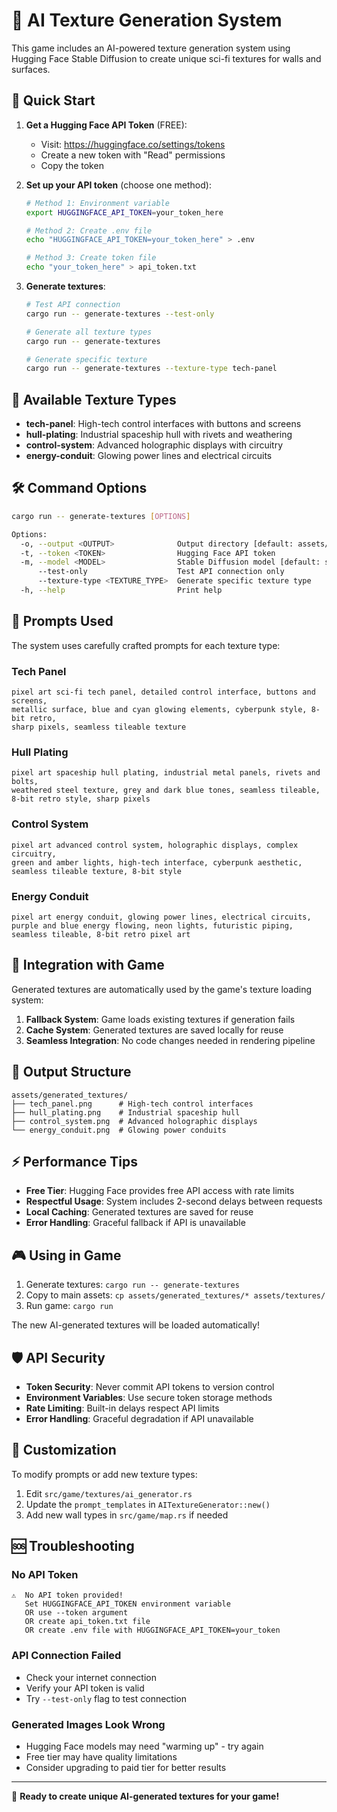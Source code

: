 # 🎨 AI Texture Generation System

This game includes an AI-powered texture generation system using Hugging Face Stable Diffusion to create unique sci-fi textures for walls and surfaces.

## 🚀 Quick Start

1. **Get a Hugging Face API Token** (FREE):
   - Visit: https://huggingface.co/settings/tokens
   - Create a new token with "Read" permissions
   - Copy the token

2. **Set up your API token** (choose one method):
   ```bash
   # Method 1: Environment variable
   export HUGGINGFACE_API_TOKEN=your_token_here
   
   # Method 2: Create .env file
   echo "HUGGINGFACE_API_TOKEN=your_token_here" > .env
   
   # Method 3: Create token file
   echo "your_token_here" > api_token.txt
   ```

3. **Generate textures**:
   ```bash
   # Test API connection
   cargo run -- generate-textures --test-only
   
   # Generate all texture types
   cargo run -- generate-textures
   
   # Generate specific texture
   cargo run -- generate-textures --texture-type tech-panel
   ```

## 🎯 Available Texture Types

- **tech-panel**: High-tech control interfaces with buttons and screens
- **hull-plating**: Industrial spaceship hull with rivets and weathering
- **control-system**: Advanced holographic displays with circuitry
- **energy-conduit**: Glowing power lines and electrical circuits

## 🛠️ Command Options

```bash
cargo run -- generate-textures [OPTIONS]

Options:
  -o, --output <OUTPUT>              Output directory [default: assets/generated_textures]
  -t, --token <TOKEN>                Hugging Face API token
  -m, --model <MODEL>                Stable Diffusion model [default: stabilityai/stable-diffusion-2-1]
      --test-only                    Test API connection only
      --texture-type <TEXTURE_TYPE>  Generate specific texture type
  -h, --help                         Print help
```

## 🎨 Prompts Used

The system uses carefully crafted prompts for each texture type:

### Tech Panel
```
pixel art sci-fi tech panel, detailed control interface, buttons and screens, 
metallic surface, blue and cyan glowing elements, cyberpunk style, 8-bit retro, 
sharp pixels, seamless tileable texture
```

### Hull Plating
```
pixel art spaceship hull plating, industrial metal panels, rivets and bolts, 
weathered steel texture, grey and dark blue tones, seamless tileable, 
8-bit retro style, sharp pixels
```

### Control System
```
pixel art advanced control system, holographic displays, complex circuitry, 
green and amber lights, high-tech interface, cyberpunk aesthetic, 
seamless tileable texture, 8-bit style
```

### Energy Conduit
```
pixel art energy conduit, glowing power lines, electrical circuits, 
purple and blue energy flowing, neon lights, futuristic piping, 
seamless tileable, 8-bit retro pixel art
```

## 🔧 Integration with Game

Generated textures are automatically used by the game's texture loading system:

1. **Fallback System**: Game loads existing textures if generation fails
2. **Cache System**: Generated textures are saved locally for reuse
3. **Seamless Integration**: No code changes needed in rendering pipeline

## 📁 Output Structure

```
assets/generated_textures/
├── tech_panel.png      # High-tech control interfaces
├── hull_plating.png    # Industrial spaceship hull
├── control_system.png  # Advanced holographic displays  
└── energy_conduit.png  # Glowing power conduits
```

## ⚡ Performance Tips

- **Free Tier**: Hugging Face provides free API access with rate limits
- **Respectful Usage**: System includes 2-second delays between requests
- **Local Caching**: Generated textures are saved for reuse
- **Error Handling**: Graceful fallback if API is unavailable

## 🎮 Using in Game

1. Generate textures: `cargo run -- generate-textures`
2. Copy to main assets: `cp assets/generated_textures/* assets/textures/`
3. Run game: `cargo run`

The new AI-generated textures will be loaded automatically!

## 🛡️ API Security

- **Token Security**: Never commit API tokens to version control
- **Environment Variables**: Use secure token storage methods
- **Rate Limiting**: Built-in delays respect API limits
- **Error Handling**: Graceful degradation if API unavailable

## 🎨 Customization

To modify prompts or add new texture types:

1. Edit `src/game/textures/ai_generator.rs`
2. Update the `prompt_templates` in `AITextureGenerator::new()`
3. Add new wall types in `src/game/map.rs` if needed

## 🆘 Troubleshooting

### No API Token
```
⚠️  No API token provided!
   Set HUGGINGFACE_API_TOKEN environment variable
   OR use --token argument
   OR create api_token.txt file
   OR create .env file with HUGGINGFACE_API_TOKEN=your_token
```

### API Connection Failed
- Check your internet connection
- Verify your API token is valid
- Try `--test-only` flag to test connection

### Generated Images Look Wrong
- Hugging Face models may need "warming up" - try again
- Free tier may have quality limitations
- Consider upgrading to paid tier for better results

---

🚀 **Ready to create unique AI-generated textures for your game!** 
